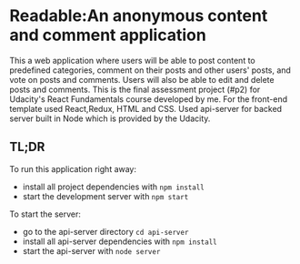 # Readable:An anonymous content and comment application

This a web application where users will be able to post content to predefined categories, comment on their posts and other users' posts, and vote on posts and comments.
Users will also be able to edit and delete posts and comments.
This is the final assessment project (#p2) for Udacity's React Fundamentals course developed by me.
For the front-end template used React,Redux, HTML and CSS. Used api-server for backed server built in Node which is provided by the Udacity.

## TL;DR
To run this application right away:

* install all project dependencies with `npm install`
* start the development server with `npm start`

To start the server:

* go to the api-server directory `cd api-server`
* install all api-server dependencies with `npm install`
* start the api-server with `node server`
